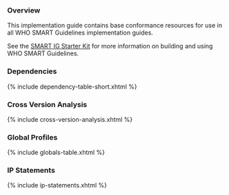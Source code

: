 ### Overview

This implementation guide contains base conformance resources for use in all WHO SMART Guidelines implementation guides.

See the [SMART IG Starter Kit](https://smart.who.int/ig-starter-kit/) for more information on building and using WHO SMART Guidelines.

### Dependencies

{% include dependency-table-short.xhtml %}

### Cross Version Analysis

{% include cross-version-analysis.xhtml %}

### Global Profiles

{% include globals-table.xhtml %}

### IP Statements

{% include ip-statements.xhtml %}